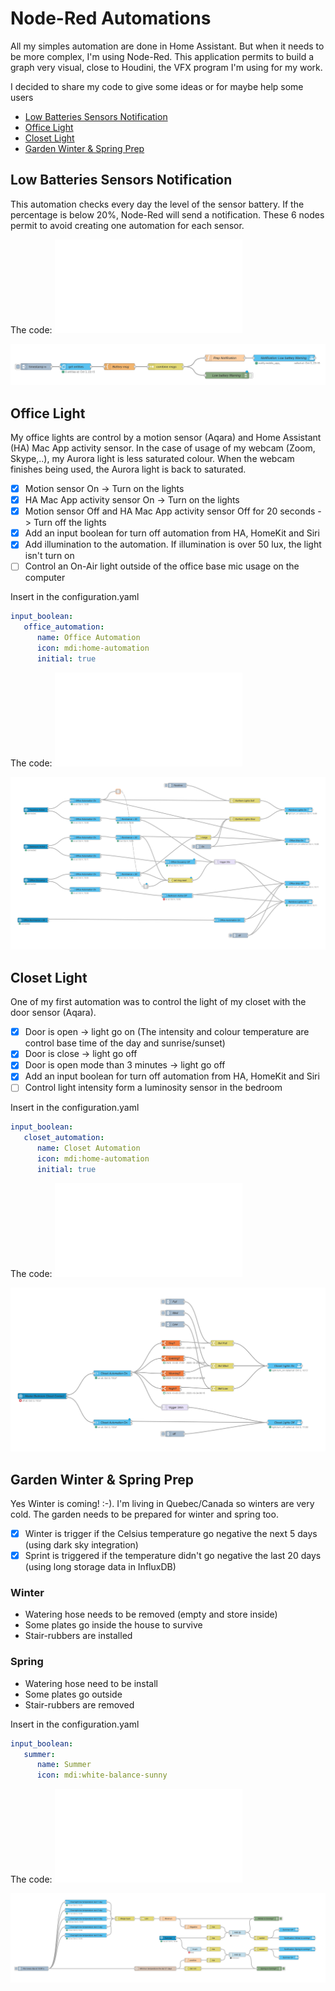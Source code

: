 # Node-Red Automations #

All my simples automation are done in Home Assistant. But when it needs to be more complex, I'm using Node-Red.
This application permits to build a graph very visual, close to Houdini, the VFX program I'm using for my work.

I decided to share my code to give some ideas or for maybe help some users

- [Low Batteries Sensors Notification](#low-batteries-sensors-notification)
- [Office Light](#office-light)
- [Closet Light](#closet-light)
- [Garden Winter & Spring Prep](#garden-winter--spring-prep)

## Low Batteries Sensors Notification ##
This automation checks every day the level of the sensor battery. If the percentage is below 20%, Node-Red will send a notification.
These 6 nodes permit to avoid creating one automation for each sensor.

The code: ![Low Batteries Sensors Notification Json](lowBatteriesSensorsNotification.json)

![Low Batteries Sensors Notification Graph](lowBatteriesSensorsNotification.png)

## Office Light ##
My office lights are control by a motion sensor (Aqara) and Home Assistant (HA) Mac App activity sensor.
In the case of usage of my webcam (Zoom, Skype,..), my Aurora light is less saturated colour. When the webcam finishes being used, the Aurora light is back to saturated.
- [x] Motion sensor On -> Turn on the lights
- [x] HA Mac App activity sensor On -> Turn on the lights
- [x] Motion sensor Off and HA Mac App activity sensor Off for 20 seconds -> Turn off the lights
- [x] Add an input boolean for turn off automation from HA, HomeKit and Siri
- [x] Add illumination to the automation. If illumination is over 50 lux, the light isn't turn on
- [ ] Control an On-Air light outside of the office base mic usage on the computer

Insert in the configuration.yaml
```yml
input_boolean:
   office_automation:
      name: Office Automation
      icon: mdi:home-automation
      initial: true
```

The code: ![Office Light Json](officeLight.json)

![Office Light Graph](officeLight.png)


## Closet Light ##

One of my first automation was to control the light of my closet with the door sensor (Aqara).
- [x] Door is open -> light go on
	(The intensity and colour temperature are control base time of the day and sunrise/sunset)
- [x] Door is close -> light go off
- [x] Door is open mode than 3 minutes -> light go off
- [x] Add an input boolean for turn off automation from HA, HomeKit and Siri
- [ ] Control light intensity form a luminosity sensor in the bedroom

Insert in the configuration.yaml
```yml
input_boolean:
   closet_automation:
      name: Closet Automation
      icon: mdi:home-automation
      initial: true
```

The code: ![Closet Light Json](closetLight.json)

![Closet Light Graph](closetLight.png)


## Garden Winter & Spring Prep ##

Yes  Winter is coming! :-).
I'm living in Quebec/Canada so winters are very cold.
The garden needs to be prepared for winter and spring too.
-[x] Winter is trigger if the Celsius temperature go negative the next  5 days (using dark sky integration)
-[x] Sprint is triggered if the temperature didn't go negative the last 20 days (using long storage data in InfluxDB)

### Winter ###
- Watering hose needs to be removed (empty and store inside)
- Some plates go inside the house to survive
- Stair-rubbers are installed

### Spring ###
- Watering hose need to be install
- Some plates go outside
- Stair-rubbers are removed

Insert in the configuration.yaml
```yml
input_boolean:
   summer:
      name: Summer
      icon: mdi:white-balance-sunny
```

The code: ![Garden Winter & Spring Prep Json](gardenWinterSpringPrep.json)

![Garden Winter & Spring Prep Graph](gardenWinterSpringPrep.png)
